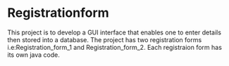# Registrationform
This project is to develop a GUI interface that enables one to enter details then stored into a database.
The project has two registration forms i.e:Registration_form_1 and Registration_form_2.
Each registraion form has its own java code.
